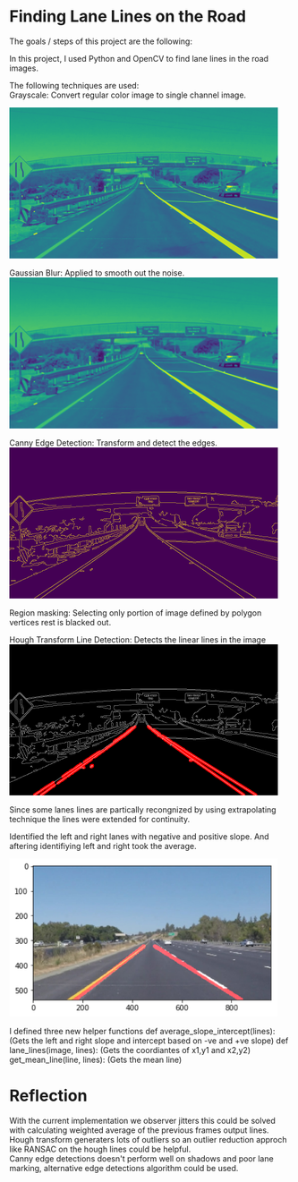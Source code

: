 # **Finding Lane Lines on the Road** 

The goals / steps of this project are the following:


In this project, I used Python and OpenCV to find lane lines in the road images.

The following techniques are used: <br />
Grayscale: Convert regular color image to single channel image. <br />

<img src="./gray.png" width="480" alt="Combined Image" /> <br />

Gaussian Blur:  Applied to smooth out the noise. <br />
<img src="./blur_gray.png" width="480" alt="Combined Image" /> <br />

Canny Edge Detection: Transform and detect the edges. <br />
<img src="./edge.png" width="480" alt="Combined Image" /> <br />

Region masking: Selecting only portion of image defined by polygon vertices rest is blacked out. 

Hough Transform Line Detection: Detects the linear lines in the image <br />
<img src="./hough.png" width="480" alt="Combined Image" /> <br />


Since some lanes lines are partically recongnized by using extrapolating technique the lines were extended for continuity. 

Identified the left and right lanes with negative and positive slope. And aftering identifiying left and right took the average. 

<img src="./extrapolate.png" width="480" alt="Combined Image" /> <br />


I defined three new helper functions 
def average_slope_intercept(lines): (Gets the left and right slope and intercept based on -ve and +ve slope)
def lane_lines(image, lines): (Gets the coordiantes of x1,y1 and x2,y2)
get_mean_line(line, lines): (Gets the mean line)

# **Reflection**
With the current implementation we observer jitters this could be solved with calculating weighted average of the previous frames output lines. <br />
Hough transform generaters lots of outliers so an outlier reduction approch like RANSAC on the hough lines could be helpful. <br /> 
Canny edge detections doesn't perform well on shadows and poor lane marking, alternative edge detections algorithm could be used.

